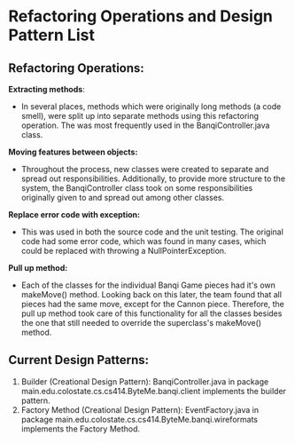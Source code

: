 # Refactoring Operations and Design Pattern List
## Refactoring Operations:
**Extracting methods**:
* In several places, methods which were originally long methods (a code smell), were split up into separate methods using this refactoring operation.  The was most frequently used in the BanqiController.java class.

**Moving features between objects:**
* Throughout the process, new classes were created to separate and spread out responsibilities.  Additionally, to provide more structure to the system, the BanqiController class took on some responsibilities originally given to and spread out among other classes.

**Replace error code with exception:**
* This was used in both the source code and the unit testing.  The original code had some error code, which was found in many cases, which could be replaced with throwing a NullPointerException.

**Pull up method:** 
* Each of the classes for the individual Banqi Game pieces had it's own makeMove() method.  Looking back on this later, the team found that all pieces had the same move, except for the Cannon piece.  Therefore, the pull up method took care of this functionality for all the classes besides the one that still needed to override the superclass's makeMove() method.
## Current Design Patterns:
1. Builder (Creational Design Pattern): BanqiController.java in 
package main.edu.colostate.cs.cs414.ByteMe.banqi.client implements the builder pattern.
2. Factory Method (Creational Design Pattern): EventFactory.java in package main.edu.colostate.cs.cs414.ByteMe.banqi.wireformats implements the Factory Method.
